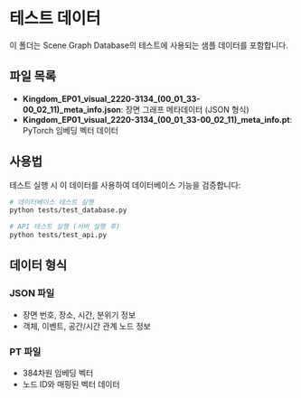 # 테스트 데이터

이 폴더는 Scene Graph Database의 테스트에 사용되는 샘플 데이터를 포함합니다.

## 파일 목록

- **Kingdom_EP01_visual_2220-3134_(00_01_33-00_02_11)_meta_info.json**: 장면 그래프 메타데이터 (JSON 형식)
- **Kingdom_EP01_visual_2220-3134_(00_01_33-00_02_11)_meta_info.pt**: PyTorch 임베딩 벡터 데이터

## 사용법

테스트 실행 시 이 데이터를 사용하여 데이터베이스 기능을 검증합니다:

```bash
# 데이터베이스 테스트 실행
python tests/test_database.py

# API 테스트 실행 (서버 실행 후)
python tests/test_api.py
```

## 데이터 형식

### JSON 파일
- 장면 번호, 장소, 시간, 분위기 정보
- 객체, 이벤트, 공간/시간 관계 노드 정보

### PT 파일
- 384차원 임베딩 벡터
- 노드 ID와 매핑된 벡터 데이터


